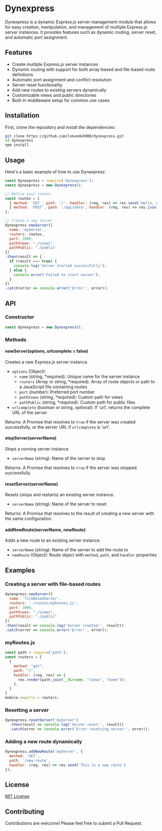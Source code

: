 # Dynexpress

Dynexpress is a dynamic Express.js server management module that allows for easy creation, manipulation, and management of multiple Express.js server instances. It provides features such as dynamic routing, server reset, and automatic port assignment.

## Features

- Create multiple Express.js server instances
- Dynamic routing with support for both array-based and file-based route definitions
- Automatic port assignment and conflict resolution
- Server reset functionality
- Add new routes to existing servers dynamically
- Customizable views and public directories
- Built-in middleware setup for common use cases

## Installation

First, clone the repository and install the dependencies:
```bash
git clone https://github.com/lokuedo5000/dynexpress.git
cd dynexpress
npm install
```

## Usage

Here's a basic example of how to use Dynexpress:

```javascript
const Dynexpress = require('dynexpress');
const dynexpress = new Dynexpress();

// Define your routes
const routes = [
  { method: 'GET', path: '/', handler: (req, res) => res.send('Hello, World!') },
  { method: 'POST', path: '/api/data', handler: (req, res) => res.json({ received: req.body }) }
];

// Create a new server
dynexpress.newServer({
  name: 'myServer',
  routers: routes,
  port: 3000,
  pathViews: "./views",
  pathPublic: "./public"
})
.then(result => {
  if (result === true) {
    console.log('Server started successfully');
  } else {
    console.error('Failed to start server');
  }
})
.catch(error => console.error('Error:', error));
```

## API

### Constructor

```javascript
const dynexpress = new Dynexpress();
```

### Methods

#### newServer(options, urlcomplete = false)

Creates a new Express.js server instance.

- `options` (Object):
  - `name` (string, *required): Unique name for the server instance
  - `routers` (Array or string, *required): Array of route objects or path to a JavaScript file containing routes
  - `port` (number): Preferred port number
  - `pathViews` (string, *required): Custom path for views
  - `pathPublic` (string, *required): Custom path for public files
- `urlcomplete` (boolean or string, optional): If 'url', returns the complete URL of the server

Returns: A Promise that resolves to `true` if the server was created successfully, or the server URL if `urlcomplete` is 'url'.

#### stopServer(serverName)

Stops a running server instance.

- `serverName` (string): Name of the server to stop

Returns: A Promise that resolves to `true` if the server was stopped successfully.

#### resetServer(serverName)

Resets (stops and restarts) an existing server instance.

- `serverName` (string): Name of the server to reset

Returns: A Promise that resolves to the result of creating a new server with the same configuration.

#### addNewRoute(serverName, newRoute)

Adds a new route to an existing server instance.

- `serverName` (string): Name of the server to add the route to
- `newRoute` (Object): Route object with `method`, `path`, and `handler` properties

## Examples

### Creating a server with file-based routes

```javascript
dynexpress.newServer({
  name: 'fileBasedServer',
  routers: './routes/myRoutes.js',
  port: 3000,
  pathViews: "./views",
  pathPublic: "./public"
})
.then(result => console.log('Server created:', result))
.catch(error => console.error('Error:', error));
```

### myRoutes.js
```javascript
const path = require('path');
const routers = [
  {
    method: "get",
    path: "/",
    handler: (req, res) => {
      res.render(path.join(__dirname, "views", "home"));
    },
  }
]
module.exports = routers;
```

### Resetting a server

```javascript
dynexpress.resetServer('myServer')
  .then(result => console.log('Server reset:', result))
  .catch(error => console.error('Error resetting server:', error));
```

### Adding a new route dynamically

```javascript
dynexpress.addNewRoute('myServer', {
  method: 'GET',
  path: '/new-route',
  handler: (req, res) => res.send('This is a new route')
});
```

## License

[MIT License](LICENSE)

## Contributing

Contributions are welcome! Please feel free to submit a Pull Request.